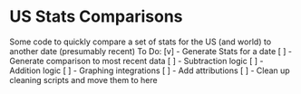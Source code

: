 # US Stats Comparisons
Some code to quickly compare a set of stats for the US (and world) to another date (presumably recent)
To Do:
[v] - Generate Stats for a date
[ ] - Generate comparison to most recent data
[ ] - Subtraction logic
[ ] - Addition logic
[ ] - Graphing integrations
[ ] - Add attributions
[ ] - Clean up cleaning scripts and move them to here
